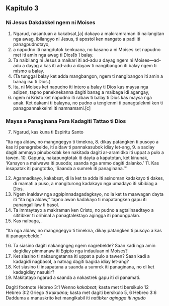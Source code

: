 Kapitulo 3
----------

### Ni Jesus Dakdakkel ngem ni Moises

1. Ngarud, nasantuan a kakabsat,[a] dakayo a makiramraman iti nailangitan nga awag, ibilangyo ni Jesus, ti apostol ken nangato a padi iti panagpudnotayo,
2. a napudno iti nangdutok kenkuana, no kasano a ni Moises ket napudno met iti amin nga awag ti Dios[b ] balay.
3. Ta naibilang ni Jesus a maikari iti ad-adu a dayag ngem ni Moises—ad-adu a dayag a kas iti ad-adu a dayaw ti nangibangon iti balay ngem ti mismo a balay.
4. (Ta tunggal balay ket adda mangbangon, ngem ti nangibangon iti amin a banag isu ti Dios.)
5. Ita, ni Moises ket napudno iti intero a balay ti Dios kas maysa nga adipen, tapno paneknekanna dagiti banag a maibaga idi agangay,
6. ngem ni Kristo ket napudno iti rabaw ti balay ti Dios kas maysa nga anak. Ket dakami ti balayna, no pudno a tenglenmi ti panagtalekmi ken ti panagpannakkelmi iti namnamami.[c]

### Maysa a Panaginana Para Kadagiti Tattao ti Dios

7. Ngarud, kas kuna ti Espiritu Santo

“Ita nga aldaw, no mangngegyo ti timekna,
8. dikay patangken ti pusoyo a kas iti panagrebelde, iti aldaw ti pannakasubok idiay let-ang,
9. a sadiay dagiti ammayo pinubokdak ken nakitada dagiti ar-aramidko iti uppat a pulo a tawen.
10. Gapuna, nakapungtotak iti dayta a kaputotan, ket kinunak, ‘Kanayon a maiwawa iti pusoda;
    saanda nga ammo dagiti dalanko.’
11. Kas insapatak iti pungtotko, ‘Saanda a sumrek iti panaginana.’”

12. Agannadkayo, kakabsat, di la ket ta adda iti asinoman kadakayo ti dakes, di mamati a puso, a mangiturong kadakayo nga umadayo iti sibibiag a Dios.
13. Ngem inaldaw nga agpipinnadagadagkayo, no la ket ta maawagan dayta iti “ita nga aldaw,” tapno awan kadakayo ti mapatangken gapu iti panangallilaw ti basol.
14. Ta immaytayo a makiraman ken Cristo, no pudno a agtalinaedtayo a sititibker ti orihinal a panagtalektayo agingga iti panungpalan.
15. Kas naibaga, .

“Ita nga aldaw, no mangngegyo ti timekna, dikay patangken ti pusoyo a kas iti panagrebelde.”

16. Ta siasino dagiti nakangngeg ngem nagrebelde? Saan kadi nga amin dagidiay pimmanaw iti Egipto nga indauluan ni Moises?
17. Ket siasino ti nakaungetanna iti uppat a pulo a tawen? Saan kadi a kadagidi nagbasol, a natnag dagiti bagida idiay let-ang?
18. Ket siasino ti insapatana a saanda a sumrek iti panaginana, no di ket kadagidiay nasukir?
19. Makitatayo ngarud a saanda a nakastrek gapu iti di panamati.

Dagiti footnote
Hebreo 3:1 Wenno *kakabsat*; kasta met ti bersikulo 12
Hebreo 3:2 Griego *ti kukuana*; kasta met dagiti bersikulo 5, 6
Hebreo 3:6 Dadduma a manuskrito ket mangikabil iti *natibker agingga iti ngudo*